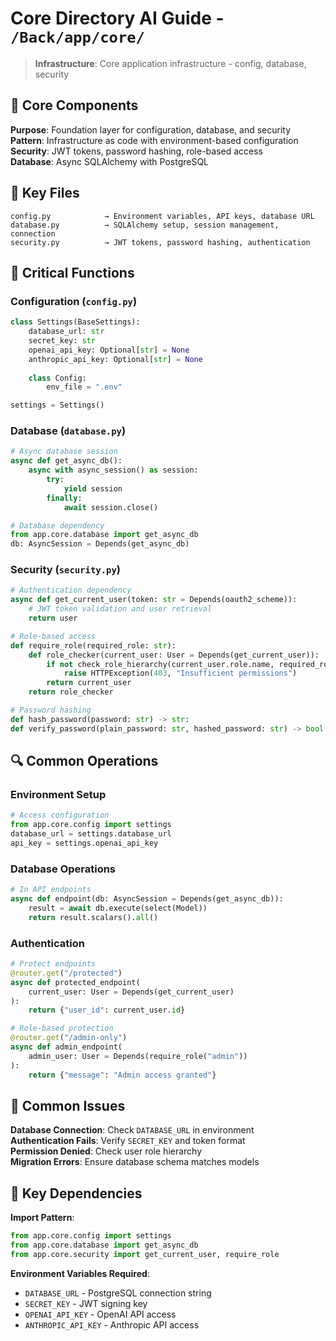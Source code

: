 # Core Directory AI Guide - `/Back/app/core/`

> **Infrastructure**: Core application infrastructure - config, database, security

## 🎯 Core Components

**Purpose**: Foundation layer for configuration, database, and security  
**Pattern**: Infrastructure as code with environment-based configuration  
**Security**: JWT tokens, password hashing, role-based access  
**Database**: Async SQLAlchemy with PostgreSQL

## 📁 Key Files

```
config.py            → Environment variables, API keys, database URL
database.py          → SQLAlchemy setup, session management, connection
security.py          → JWT tokens, password hashing, authentication
```

## 🔧 Critical Functions

### Configuration (`config.py`)
```python
class Settings(BaseSettings):
    database_url: str
    secret_key: str
    openai_api_key: Optional[str] = None
    anthropic_api_key: Optional[str] = None
    
    class Config:
        env_file = ".env"

settings = Settings()
```

### Database (`database.py`)
```python
# Async database session
async def get_async_db():
    async with async_session() as session:
        try:
            yield session
        finally:
            await session.close()

# Database dependency
from app.core.database import get_async_db
db: AsyncSession = Depends(get_async_db)
```

### Security (`security.py`)
```python
# Authentication dependency
async def get_current_user(token: str = Depends(oauth2_scheme)):
    # JWT token validation and user retrieval
    return user

# Role-based access
def require_role(required_role: str):
    def role_checker(current_user: User = Depends(get_current_user)):
        if not check_role_hierarchy(current_user.role.name, required_role):
            raise HTTPException(403, "Insufficient permissions")
        return current_user
    return role_checker

# Password hashing
def hash_password(password: str) -> str:
def verify_password(plain_password: str, hashed_password: str) -> bool:
```

## 🔍 Common Operations

### Environment Setup
```python
# Access configuration
from app.core.config import settings
database_url = settings.database_url
api_key = settings.openai_api_key
```

### Database Operations
```python
# In API endpoints
async def endpoint(db: AsyncSession = Depends(get_async_db)):
    result = await db.execute(select(Model))
    return result.scalars().all()
```

### Authentication
```python
# Protect endpoints
@router.get("/protected")
async def protected_endpoint(
    current_user: User = Depends(get_current_user)
):
    return {"user_id": current_user.id}

# Role-based protection
@router.get("/admin-only")
async def admin_endpoint(
    admin_user: User = Depends(require_role("admin"))
):
    return {"message": "Admin access granted"}
```

## 🚨 Common Issues

**Database Connection**: Check `DATABASE_URL` in environment  
**Authentication Fails**: Verify `SECRET_KEY` and token format  
**Permission Denied**: Check user role hierarchy  
**Migration Errors**: Ensure database schema matches models

## 🔧 Key Dependencies

**Import Pattern**:
```python
from app.core.config import settings
from app.core.database import get_async_db
from app.core.security import get_current_user, require_role
```

**Environment Variables Required**:
- `DATABASE_URL` - PostgreSQL connection string
- `SECRET_KEY` - JWT signing key
- `OPENAI_API_KEY` - OpenAI API access
- `ANTHROPIC_API_KEY` - Anthropic API access 
